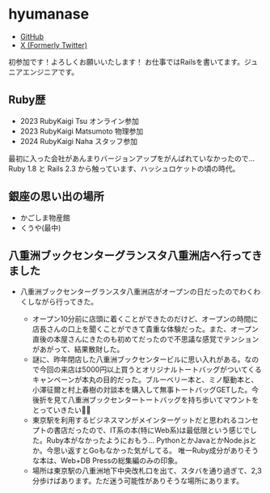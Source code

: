 # hyumanase

* [GitHub](https://github.com/hyumanase)
* [X (Formerly Twitter)](https://x.com/hyumanase)


初参加です！よろしくお願いいたします！
お仕事ではRailsを書いてます。ジュニアエンジニアです。

## Ruby歴

* 2023 RubyKaigi Tsu オンライン参加
* 2023 RubyKaigi Matsumoto 物理参加
* 2024 RubyKaigi Naha スタッフ参加

最初に入った会社があんまりバージョンアップをがんばれていなかったので...  
Ruby 1.8 と Rails 2.3 から触っています、ハッシュロケットの頃の時代。

## 銀座の思い出の場所
- かごしま物産館
- くうや(最中)

## 八重洲ブックセンターグランスタ八重洲店へ行ってきました
- 八重洲ブックセンターグランスタ八重洲店がオープンの日だったのでわくわくしながら行ってきた。
 
  - オープン10分前に店頭に着くことができたのだけど、オープンの時間に店長さんの口上を聞くことができて貴重な体験だった。また、オープン直後の本屋さんにきたのも初めてだったので不思議な感覚でテンションがあがって、結果散財した。
  - 謎に、昨年閉店した八重洲ブックセンタービルに思い入れがある。なので今回の来店は5000円以上買うとオリジナルトートバッグがついてくるキャンペーンが本丸の目的だった。ブルーベリー本と、ミノ駆動本と、小澤征爾と村上春樹の対談本を購入して無事トートバッグGETした。今後折を見て八重洲ブックセンタートートバッグを持ち歩いてマウントをとっていきたい✊🏻
  - 東京駅を利用するビジネスマンがメインターゲットだと思われるコンセプトの書店だったので、IT系の本(特にWeb系)は最低限という感じでした。Ruby本がなかったようにおもう... PythonとかJavaとかNode.jsとか。今思い返すとGoもなかった気がしてる。 唯一Ruby成分がありそうな本は、Web+DB Pressの総集編のみの印象。
  - 場所は東京駅の八重洲地下中央改札口を出て、スタバを通り過ぎて、2,3分歩けばあります。ただ迷う可能性がありそうな場所にあります。
